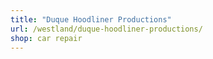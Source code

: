 ```yaml
---
title: "Duque Hoodliner Productions"
url: /westland/duque-hoodliner-productions/
shop: car repair
---
```

